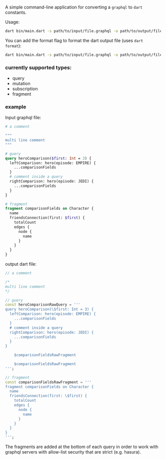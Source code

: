 A simple command-line application for converting a `graphql` to `dart` constants.

Usage:
```sh
dart bin/main.dart -s path/to/input/file.graphql -o path/to/output/file.dart
```

You can add the format flag to format the dart output file (uses `dart format`): 
```sh
dart bin/main.dart -s path/to/input/file.graphql -o path/to/output/file.dart -f 
```

### currently supported types:
- query
- mutation
- subscription 
- fragment 


### example 
Input graphql file:
```graphql
# a comment

""" 
multi line comment
"""

# guery
query heroComparison($first: Int = 3) {
  leftComparison: hero(episode: EMPIRE) {
    ...comparisonFields
  }
  # comment inside a query
  rightComparison: hero(episode: JEDI) {
    ...comparisonFields
  }
}

# fragment
fragment comparisonFields on Character {
  name
  friendsConnection(first: $first) {
    totalCount
    edges {
      node {
        name
      }
    }
  }
}
```

output dart file:

```dart
// a comment

/* 
multi line comment
*/

// guery
const heroComparisonRawQuery = '''
query heroComparison(\$first: Int = 3) {
  leftComparison: hero(episode: EMPIRE) {
    ...comparisonFields
  }
  # comment inside a query
  rightComparison: hero(episode: JEDI) {
    ...comparisonFields
  }
}

    $comparisonFieldsRawFragment

    $comparisonFieldsRawFragment
''';

// fragment
const comparisonFieldsRawFragment = '''
fragment comparisonFields on Character {
  name
  friendsConnection(first: \$first) {
    totalCount
    edges {
      node {
        name
      }
    }
  }
}
''';

```

The fragments are added at the bottom of each query in order to work with graphql servers with allow-list security that are strict (e.g. hasura). 